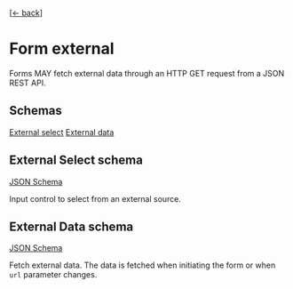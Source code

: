 [[← back](../)]

# Form external

Forms MAY fetch external data through an HTTP GET request from a JSON REST API.

## Schemas

[External select](#external-select-schema)
[External data](#external-data-schema)

## External Select schema

[JSON Schema](schema.json#external-select)

Input control to select from an external source.

## External Data schema

[JSON Schema](schema.json#external-data)

Fetch external data. The data is fetched when initiating the form or when `url` parameter changes.

